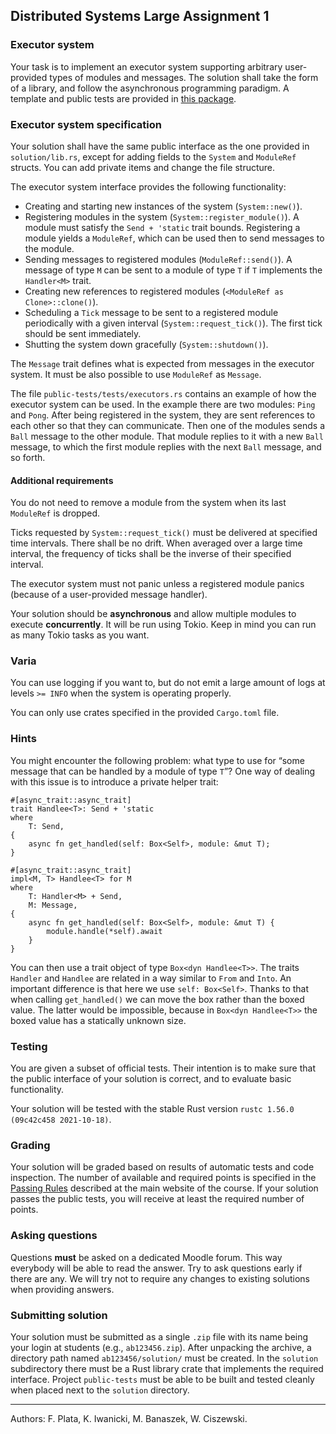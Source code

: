 <section id="distributed-systems-large-assignment-1" class="content">
<h1>Distributed Systems Large Assignment 1</h1>
<h3 id="executor-system">Executor system</h3>
<p>Your task is to implement an executor system supporting arbitrary user-provided types of modules and messages. The solution shall take the form of a library, and follow the asynchronous programming paradigm. A template and public tests are provided in <a href="./dsassignment1.tgz">this package</a>.</p>
<h3 id="executor-system-specification">Executor system specification</h3>
<p>Your solution shall have the same public interface as the one provided in <code>solution/lib.rs</code>, except for adding fields to the <code>System</code> and <code>ModuleRef</code> structs. You can add private items and change the file structure.</p>
<p>The executor system interface provides the following functionality:</p>
<ul>
<li>Creating and starting new instances of the system (<code>System::new()</code>).</li>
<li>Registering modules in the system (<code>System::register_module()</code>). A module must satisfy the <code>Send + &#39;static</code> trait bounds. Registering a module yields a <code>ModuleRef</code>, which can be used then to send messages to the module.</li>
<li>Sending messages to registered modules (<code>ModuleRef::send()</code>). A message of type <code>M</code> can be sent to a module of type <code>T</code> if <code>T</code> implements the <code>Handler&lt;M&gt;</code> trait.</li>
<li>Creating new references to registered modules (<code>&lt;ModuleRef as Clone&gt;::clone()</code>).</li>
<li>Scheduling a <code>Tick</code> message to be sent to a registered module periodically with a given interval (<code>System::request_tick()</code>). The first tick should be sent immediately.</li>
<li>Shutting the system down gracefully (<code>System::shutdown()</code>).</li>
</ul>
<p>The <code>Message</code> trait defines what is expected from messages in the executor system. It must be also possible to use <code>ModuleRef</code> as <code>Message</code>.</p>
<p>The file <code>public-tests/tests/executors.rs</code> contains an example of how the executor system can be used. In the example there are two modules: <code>Ping</code> and <code>Pong</code>. After being registered in the system, they are sent references to each other so that they can communicate. Then one of the modules sends a <code>Ball</code> message to the other module. That module replies to it with a new <code>Ball</code> message, to which the first module replies with the next <code>Ball</code> message, and so forth.</p>
<h4 id="additional-requirements">Additional requirements</h4>
<p>You do not need to remove a module from the system when its last <code>ModuleRef</code> is dropped.</p>
<p>Ticks requested by <code>System::request_tick()</code> must be delivered at specified time intervals. There shall be no drift. When averaged over a large time interval, the frequency of ticks shall be the inverse of their specified interval.</p>
<p>The executor system must not panic unless a registered module panics (because of a user-provided message handler).</p>
<p>Your solution should be <strong>asynchronous</strong> and allow multiple modules to execute <strong>concurrently</strong>. It will be run using Tokio. Keep in mind you can run as many Tokio tasks as you want.</p>
<h3 id="varia">Varia</h3>
<p>You can use logging if you want to, but do not emit a large amount of logs at levels <code>&gt;= INFO</code> when the system is operating properly.</p>
<p>You can only use crates specified in the provided <code>Cargo.toml</code> file.</p>
<h3 id="hints">Hints</h3>
<p>You might encounter the following problem: what type to use for “some message that can be handled by a module of type <code>T</code>”? One way of dealing with this issue is to introduce a private helper trait:</p>
<div class="sourceCode" id="cb1"><pre class="sourceCode numberSource rust numberLines"><code class="sourceCode rust"><span id="cb1-1"><a href="#cb1-1"></a><span class="at">#[</span><span class="pp">async_trait::</span>async_trait<span class="at">]</span></span>
<span id="cb1-2"><a href="#cb1-2"></a><span class="kw">trait</span> Handlee<span class="op">&lt;</span>T<span class="op">&gt;:</span> <span class="bu">Send</span> <span class="op">+</span> <span class="ot">&#39;static</span></span>
<span id="cb1-3"><a href="#cb1-3"></a><span class="kw">where</span></span>
<span id="cb1-4"><a href="#cb1-4"></a>    T<span class="op">:</span> <span class="bu">Send</span><span class="op">,</span></span>
<span id="cb1-5"><a href="#cb1-5"></a><span class="op">{</span></span>
<span id="cb1-6"><a href="#cb1-6"></a>    <span class="kw">async</span> <span class="kw">fn</span> get_handled(<span class="kw">self</span><span class="op">:</span> <span class="dt">Box</span><span class="op">&lt;</span><span class="dt">Self</span><span class="op">&gt;,</span> module<span class="op">:</span> <span class="op">&amp;</span><span class="kw">mut</span> T)<span class="op">;</span></span>
<span id="cb1-7"><a href="#cb1-7"></a><span class="op">}</span></span>
<span id="cb1-8"><a href="#cb1-8"></a></span>
<span id="cb1-9"><a href="#cb1-9"></a><span class="at">#[</span><span class="pp">async_trait::</span>async_trait<span class="at">]</span></span>
<span id="cb1-10"><a href="#cb1-10"></a><span class="kw">impl</span><span class="op">&lt;</span>M<span class="op">,</span> T<span class="op">&gt;</span> Handlee<span class="op">&lt;</span>T<span class="op">&gt;</span> <span class="kw">for</span> M</span>
<span id="cb1-11"><a href="#cb1-11"></a><span class="kw">where</span></span>
<span id="cb1-12"><a href="#cb1-12"></a>    T<span class="op">:</span> Handler<span class="op">&lt;</span>M<span class="op">&gt;</span> <span class="op">+</span> <span class="bu">Send</span><span class="op">,</span></span>
<span id="cb1-13"><a href="#cb1-13"></a>    M<span class="op">:</span> Message<span class="op">,</span></span>
<span id="cb1-14"><a href="#cb1-14"></a><span class="op">{</span></span>
<span id="cb1-15"><a href="#cb1-15"></a>    <span class="kw">async</span> <span class="kw">fn</span> get_handled(<span class="kw">self</span><span class="op">:</span> <span class="dt">Box</span><span class="op">&lt;</span><span class="dt">Self</span><span class="op">&gt;,</span> module<span class="op">:</span> <span class="op">&amp;</span><span class="kw">mut</span> T) <span class="op">{</span></span>
<span id="cb1-16"><a href="#cb1-16"></a>        module<span class="op">.</span>handle(<span class="op">*</span><span class="kw">self</span>)<span class="op">.</span><span class="kw">await</span></span>
<span id="cb1-17"><a href="#cb1-17"></a>    <span class="op">}</span></span>
<span id="cb1-18"><a href="#cb1-18"></a><span class="op">}</span></span></code></pre></div>
<p>You can then use a trait object of type <code>Box&lt;dyn Handlee&lt;T&gt;&gt;</code>. The traits <code>Handler</code> and <code>Handlee</code> are related in a way similar to <code>From</code> and <code>Into</code>. An important difference is that here we use <code>self: Box&lt;Self&gt;</code>. Thanks to that when calling <code>get_handled()</code> we can move the box rather than the boxed value. The latter would be impossible, because in <code>Box&lt;dyn Handlee&lt;T&gt;&gt;</code> the boxed value has a statically unknown size.</p>
<h3 id="testing">Testing</h3>
<p>You are given a subset of official tests. Their intention is to make sure that the public interface of your solution is correct, and to evaluate basic functionality.</p>
<p>Your solution will be tested with the stable Rust version <code>rustc 1.56.0 (09c42c458 2021-10-18)</code>.</p>
<h3 id="grading">Grading</h3>
<p>Your solution will be graded based on results of automatic tests and code inspection. The number of available and required points is specified in the <a href="../../">Passing Rules</a> described at the main website of the course. If your solution passes the public tests, you will receive at least the required number of points.</p>
<h3 id="asking-questions">Asking questions</h3>
<p>Questions <strong>must</strong> be asked on a dedicated Moodle forum. This way everybody will be able to read the answer. Try to ask questions early if there are any. We will try not to require any changes to existing solutions when providing answers.</p>
<h3 id="submitting-solution">Submitting solution</h3>
<p>Your solution must be submitted as a single <code>.zip</code> file with its name being your login at students (e.g., <code>ab123456.zip</code>). After unpacking the archive, a directory path named <code>ab123456/solution/</code> must be created. In the <code>solution</code> subdirectory there must be a Rust library crate that implements the required interface. Project <code>public-tests</code> must be able to be built and tested cleanly when placed next to the <code>solution</code> directory.</p>
<hr />
<p>Authors: F. Plata, K. Iwanicki, M. Banaszek, W. Ciszewski.</p>
</section>
